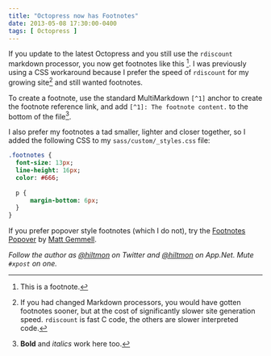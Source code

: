 ```yaml
---
title: "Octopress now has Footnotes"
date: 2013-05-08 17:30:00-0400
tags: [ Octopress ]
---
```


If you update to the latest Octopress and you still use the `rdiscount` markdown processor, you now get footnotes like this [^1].  <span class="light">I was previously using a CSS workaround because I prefer the speed of `rdiscount` for my growing site[^2] and still wanted footnotes.</span>

To create a footnote, use the standard MultiMarkdown `[^1]` anchor to create the footnote reference link, and add `[^1]: The footnote content.` to the bottom of the file[^3].

I also prefer my footnotes a tad smaller, lighter and closer together, so I added the following CSS to my `sass/custom/_styles.css` file:

``` sass
.footnotes {
  font-size: 13px;
  line-height: 16px;
  color: #666;
  
  p {
	  margin-bottom: 6px;
  }
}
```

If you prefer popover style footnotes (which I do not), try the [Footnotes Popover](https://github.com/mattgemmell/footnotes-popover) by [Matt Gemmell](http://mattgemmell.com).

*Follow the author as [@hiltmon](https://twitter.com/hiltmon) on Twitter and [@hiltmon](http://alpha.app.net/hiltmon) on App.Net. Mute `#xpost` on one.*

[^1]: This is a footnote.
[^2]: If you had changed Markdown processors, you would have gotten footnotes sooner, but at the cost of significantly slower site generation speed. `rdiscount` is fast C code, the others are slower interpreted code.
[^3]: **Bold** and *italics* work here too.

